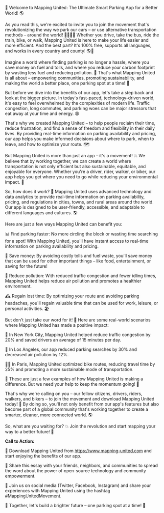 🎉 Welcome to Mapping United: The Ultimate Smart Parking App for a Better World! 🌎

As you read this, we're excited to invite you to join the movement that's revolutionizing the way we park our cars – or use alternative transportation methods – around the world! 🚗🚌🚂💨 Whether you drive, take the bus, ride the train, bike, or walk, Mapping United is here to make your life easier and more efficient. And the best part? It's 100% free, supports all languages, and works in every country and county! 🌎💸

Imagine a world where finding parking is no longer a hassle, where you save money on fuel and tolls, and where you reduce your carbon footprint by wasting less fuel and reducing pollution. 🌟 That's what Mapping United is all about – empowering communities, promoting sustainability, and making the world a better place, one parking spot at a time! 🚀

But before we dive into the benefits of our app, let's take a step back and look at the bigger picture. In today's fast-paced, technology-driven world, it's easy to feel overwhelmed by the complexities of modern life. Traffic congestion, long commutes, and parking woes can be major stressors that eat away at your time and energy. 😩

That's why we created Mapping United – to help people reclaim their time, reduce frustration, and find a sense of freedom and flexibility in their daily lives. By providing real-time information on parking availability and pricing, our app helps you make informed decisions about where to park, when to leave, and how to optimize your route. 🗺️

But Mapping United is more than just an app – it's a movement! 💥 We believe that by working together, we can create a world where transportation is not only efficient but also sustainable, equitable, and enjoyable for everyone. Whether you're a driver, rider, walker, or biker, our app helps you get where you need to go while reducing your environmental impact. 🌿

So, how does it work? 🤔 Mapping United uses advanced technology and data analytics to provide real-time information on parking availability, pricing, and regulations in cities, towns, and rural areas around the world. Our app is designed to be user-friendly, accessible, and adaptable to different languages and cultures. 🌎

Here are just a few ways Mapping United can benefit you:

📊 Find parking faster: No more circling the block or wasting time searching for a spot! With Mapping United, you'll have instant access to real-time information on parking availability and pricing.

💸 Save money: By avoiding costly tolls and fuel waste, you'll save money that can be used for other important things – like food, entertainment, or saving for the future!

🌟 Reduce pollution: With reduced traffic congestion and fewer idling times, Mapping United helps reduce air pollution and promotes a healthier environment.

🕰️ Regain lost time: By optimizing your route and avoiding parking headaches, you'll regain valuable time that can be used for work, leisure, or personal activities. 🏖️

But don't just take our word for it! 💬 Here are some real-world scenarios where Mapping United has made a positive impact:

🌆 In New York City, Mapping United helped reduce traffic congestion by 20% and saved drivers an average of 15 minutes per day.

🚗 In Los Angeles, our app reduced parking searches by 30% and decreased air pollution by 12%.

🏃‍♀️ In Paris, Mapping United optimized bike routes, reducing travel time by 25% and promoting a more sustainable mode of transportation.

🌈 These are just a few examples of how Mapping United is making a difference. But we need your help to keep the momentum going! 💪

That's why we're calling on you – our fellow citizens, drivers, riders, walkers, and bikers – to join the movement and download Mapping United today! 📲 By doing so, you'll not only benefit from our app's features but also become part of a global community that's working together to create a smarter, cleaner, more connected world. 🌎

So, what are you waiting for? 💥 Join the revolution and start mapping your way to a better future! 🚀

**Call to Action:**

📲 Download Mapping United from https://www.mapping-united.com and start enjoying the benefits of our app.

💬 Share this essay with your friends, neighbors, and communities to spread the word about the power of open-source technology and community empowerment.

🤝 Join us on social media (Twitter, Facebook, Instagram) and share your experiences with Mapping United using the hashtag #MappingUnitedMovement.

🌟 Together, let's build a brighter future – one parking spot at a time! 🚀